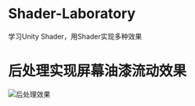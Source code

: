 # Shader-Laboratory
学习Unity Shader，用Shader实现多种效果

# 后处理实现屏幕油漆流动效果
![后处理效果](https://github.com/1040563191/Shader_Laboratory/blob/master/PostEffect_ScreenInk/gif1.gif?raw=true)
